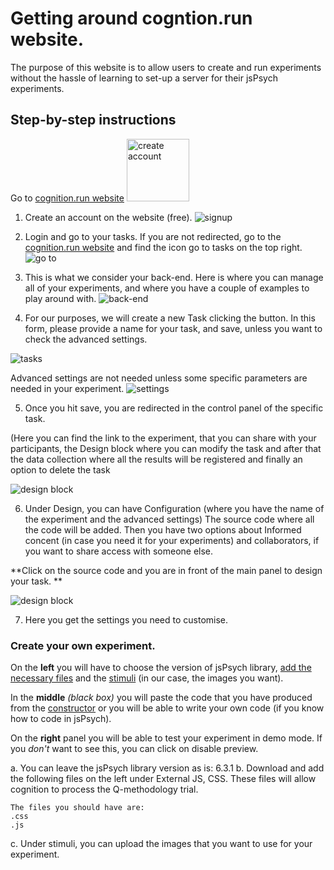 # Getting around cogntion.run website.

The purpose of this website is to allow users to create and run experiments without the hassle of learning to set-up a server for their jsPsych experiments. 

## Step-by-step instructions

Go to [cognition.run website](https://www.cognition.run)
<img src="https://github.com/kernel52/Q-methodology/blob/8e9a5488bed7c13e019a5167727b95e4af5fd247/images/001.jpg" height="100px" alt="create account" />


1. Create an account on the website (free). 
![signup](https://github.com/kernel52/Q-methodology/blob/a4e978bea7a33c71867add7807bfcc8e9e2efa3e/images/002.PNG "signup")

2. Login and go to your tasks. If you are not redirected, go to the [cognition.run website](https://www.cognition.run) and find the icon go to tasks on the top right. 
![go to](https://github.com/kernel52/Q-methodology/blob/a4e978bea7a33c71867add7807bfcc8e9e2efa3e/images/006.PNG "go to")

3. This is what we consider your back-end. 
Here is where you can manage all of your experiments, and where you have a couple of examples to play around with. 
![back-end](https://github.com/kernel52/Q-methodology/blob/a4e978bea7a33c71867add7807bfcc8e9e2efa3e/images/003.PNG "back-end")

4. For our purposes, we will create a new Task clicking the button. 
In this form, please provide a name for your task, and save, unless you want to check the advanced settings. 

![tasks](https://github.com/kernel52/Q-methodology/blob/a4e978bea7a33c71867add7807bfcc8e9e2efa3e/images/004.PNG "tasks")


Advanced settings are not needed unless some specific parameters are needed in your experiment.
![settings](https://github.com/kernel52/Q-methodology/blob/a4e978bea7a33c71867add7807bfcc8e9e2efa3e/images/005.PNG "settings")

5. Once you hit save, you are redirected in the control panel of the specific task.

(Here you can find the link to the experiment, that you can share with your participants, the Design block where you can modify the task and after that the data collection where all the results will be registered and finally an option to delete the task 

![design block](https://github.com/kernel52/Q-methodology/blob/a4e978bea7a33c71867add7807bfcc8e9e2efa3e/images/007.jpeg "design block")

6. Under Design, you can have Configuration (where you have the name of the experiment and the advanced settings) 
The source code where all the code will be added. 
Then you have two options about Informed concent (in case you need it for your experiments) and collaborators, if you want to share access with someone else. 

**Click on the source code and you are in front of the main panel to design your task. **

![design block](https://github.com/kernel52/Q-methodology/blob/a4e978bea7a33c71867add7807bfcc8e9e2efa3e/images/008.jpeg "design block")


7. Here you get the settings you need to customise. 

### Create your own experiment. 

On the **left** you will have to choose the version of jsPsych library, [add the necessary files](#files) and the [stimuli]() (in our case, the images you want). 

In the **middle** *(black box)* you will paste the code that you have produced from the [constructor](/constructor/constructor) or you will be able to write your own code (if you know how to code in jsPsych). 

On the **right** panel you will be able to test your experiment in demo mode. If you *don't* want to see this, you can click on disable preview. 

a. You can leave the jsPsych library version as is: 6.3.1 
b. Download and add the following files on the left under External JS, CSS. These files will allow cognition to process the Q-methodology trial.
  
  ```
  The files you should have are: 
  .css 
  .js 
  
  ```

c. Under stimuli, you can upload the images that you want to use for your experiment. 
